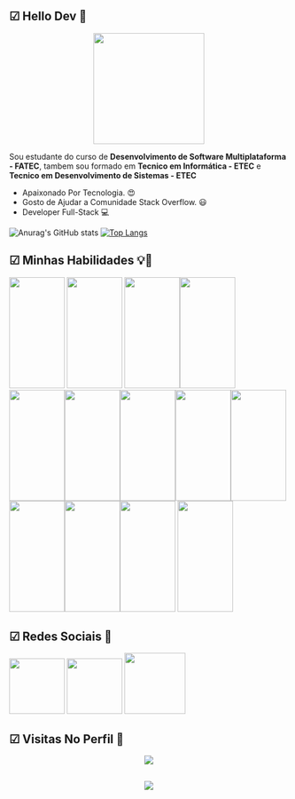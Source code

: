## ☑ Hello Dev 👊
<p align="center">
<img width="200px" src="https://i.pinimg.com/originals/26/6f/4e/266f4e921360ef518df4dd7e95a2b922.gif"></p>

Sou estudante do curso de **Desenvolvimento de Software Multiplataforma - FATEC**, tambem sou formado em **Tecnico em Informática - ETEC** e **Tecnico em Desenvolvimento de Sistemas - ETEC**

-  Apaixonado Por Tecnologia. 😍
- Gosto de Ajudar a Comunidade Stack Overflow. 😃
- Developer Full-Stack 💻



![Anurag's GitHub stats](https://github-readme-stats.vercel.app/api?username=Zereis240620&show_icons=true&theme=tokyonight)
[![Top Langs](https://github-readme-stats.vercel.app/api/top-langs/?username=Zereis240620&layout=compact)](https://github.com/Zereis240620/github-readme-stats)
## ☑ Minhas Habilidades 💡🚀
<p float="left">
<img width="100px" 
	 height="200px"
src="https://cdn.jsdelivr.net/gh/devicons/devicon/icons/php/php-original.svg" />
<img width="100px"  
height="200px"
src="https://cdn.jsdelivr.net/gh/devicons/devicon/icons/javascript/javascript-original.svg" />
<img width="100px"  
height="200px"	src="https://cdn.jsdelivr.net/gh/devicons/devicon/icons/nodejs/nodejs-original-wordmark.svg" /><img width="100px"  
height="200px"	src="https://cdn.jsdelivr.net/gh/devicons/devicon/icons/npm/npm-original-wordmark.svg" /><img width="100px"  
height="200px"	src="https://cdn.jsdelivr.net/gh/devicons/devicon/icons/python/python-original.svg" /><img width="100px"
height="200px" src="https://cdn.jsdelivr.net/gh/devicons/devicon/icons/flask/flask-original-wordmark.svg" /><img width="100px"
height="200px" src="https://cdn.jsdelivr.net/gh/devicons/devicon/icons/qt/qt-original.svg" /><img width="100px"
height="200px" src="https://cdn.jsdelivr.net/gh/devicons/devicon/icons/mysql/mysql-original-wordmark.svg" /><img width="100px"
height="200px"
src="https://cdn.jsdelivr.net/gh/devicons/devicon/icons/postgresql/postgresql-original-wordmark.svg" />
<img 
width="100px"
height="200px"
src="https://cdn.jsdelivr.net/gh/devicons/devicon/icons/apache/apache-original-wordmark.svg" /><img 
width="100px"
height="200px"
src="https://cdn.jsdelivr.net/gh/devicons/devicon/icons/html5/html5-original.svg" /><img 
width="100px"
height="200px"
src="https://cdn.jsdelivr.net/gh/devicons/devicon/icons/css3/css3-original-wordmark.svg" />
<img 
width="100px"
height="200px"
src="https://cdn.jsdelivr.net/gh/devicons/devicon/icons/bootstrap/bootstrap-plain-wordmark.svg" />

</p>

## ☑ Redes Sociais 👴
<a href="https://www.linkedin.com/in/jos%C3%A9-reis-m-de-oliveira-b16a55177">
<img width="100px" src="https://cdn-icons-png.flaticon.com/512/174/174857.png"></a>
<a href="https://stackexchange.com/users/14761443/z%c3%a9-reis-m-olliver"><img width="100px" src="https://cdn-icons-png.flaticon.com/512/2111/2111628.png"></a>
<a href="https://www.instagram.com/zrmolliver/"><img width="110px" src="https://cdn4.iconfinder.com/data/icons/picons-social/57/38-instagram-3-512.png"></a>

## ☑ Visitas No Perfil 👀
<p align="center"> 
   <img alingn="center" src="https://profile-counter.glitch.me/Zereis240620/count.svg" />
 </p>


##  
<p align="center">
<img src="https://i2.wp.com/techwek.com/wp-content/uploads/2021/02/tchau.gif?resize=500%2C207&ssl=1">
</p>
